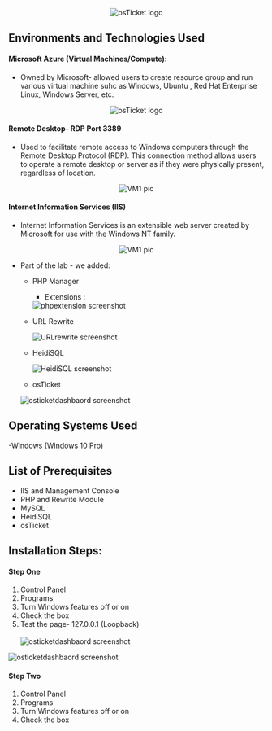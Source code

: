 <p align="center">
<img src="https://i.imgur.com/Clzj7Xs.png" alt="osTicket logo"/>
</p>
<h2>Environments and Technologies Used</h2>


<h4>Microsoft Azure (Virtual Machines/Compute):</h4>

- Owned by Microsoft- allowed users to create resource group and run various virtual machine suhc as Windows, Ubuntu , Red Hat Enterprise Linux, Windows Server, etc.
<p align="center">
<img src="images/azure.png" alt="osTicket logo"/>
</p>

<h4>Remote Desktop- RDP Port 3389 </h4>

- <p> Used to facilitate remote access to Windows computers through the Remote Desktop Protocol (RDP). This connection method allows users to operate a remote desktop or server as if they were physically present, regardless of location. </p>

<p align="center">
<img src="images/VM1.png" alt="VM1 pic"/>
</p>

 <h4>Internet Information Services (IIS) </h4>

- Internet Information Services is an extensible web server created by Microsoft for use with the Windows NT family.
<p align="center">
<img src="images/VM1.png" alt="VM1 pic"/>
</p>

- Part of the lab - we added:
    - PHP Manager
        - Extensions :
        <img src="images/phpextensions.png" alt="phpextension screenshot"/>

    - URL Rewrite
        
        <img src="images/URLRewrite.png" alt="URLrewrite screenshot"/>

    - HeidiSQL
        
         <img src="images/HeidiSQL.png" alt="HeidiSQL screenshot"/>

    - osTicket

     <img src="images/osticketdashbaord.png" alt="osticketdashbaord screenshot"/>
        

    

<h2>Operating Systems Used </h2>

-Windows (Windows 10 Pro)

<h2>List of Prerequisites</h2>

- IIS and Management Console
- PHP and Rewrite Module
- MySQL
- HeidiSQL
- osTicket


## Installation Steps:

<h4>Step One</h4>
<ol>
    <li>Control Panel</li>
    <li>Programs</li>
    <li>Turn Windows features off or on</li>
    <li>Check the box</li>
    <li>Test the page- 127.0.0.1  (Loopback)</li>
    <br>
     <img src="images/loopback.png" alt="osticketdashbaord screenshot"/>

</ol>


  <img src="images/step_one.png" alt="osticketdashbaord screenshot"/>





<h4>Step Two</h4>
<ol>
    <li>Control Panel</li>
    <li>Programs</li>
    <li>Turn Windows features off or on</li>
    <li>Check the box</li>
</ol>

